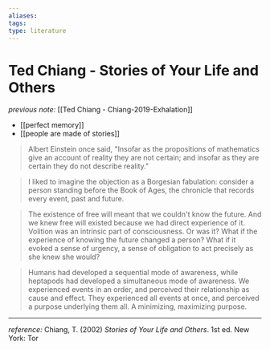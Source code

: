 ```yaml
---
aliases: 
tags: 
type: literature
---
```


# Ted Chiang - Stories of Your Life and Others

_previous note:_ [[Ted Chiang - Chiang-2019-Exhalation]]

- [[perfect memory]]
- [[people are made of stories]]

> Albert Einstein once said, "Insofar as the propositions of mathematics give an account of reality they are not certain; and insofar as they are certain they do not describe reality."

> I liked to imagine the objection as a Borgesian fabulation: consider a person standing before the Book of Ages, the chronicle that records every event, past and future.

> The existence of free will meant that we couldn't know the future. And we knew free will existed because we had direct experience of it. Volition was an intrinsic part of consciousness. Or was it? What if the experience of knowing the future changed a person? What if it evoked a sense of urgency, a sense of obligation to act precisely as she knew she would?

> Humans had developed a sequential mode of awareness, while heptapods had developed a simultaneous mode of awareness. We experienced events in an order, and perceived their relationship as cause and effect. They experienced all events at once, and perceived a purpose underlying them all. A minimizing, maximizing purpose.

---
_reference:_ Chiang, T. (2002) _Stories of Your Life and Others_. 1st ed. New York: Tor